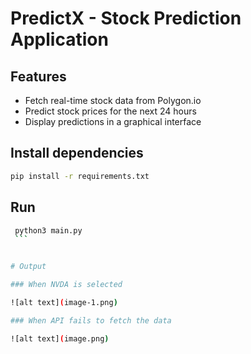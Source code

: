 # PredictX - Stock Prediction Application

## Features
- Fetch real-time stock data from Polygon.io
- Predict stock prices for the next 24 hours
- Display predictions in a graphical interface


## Install dependencies

   ```bash
   pip install -r requirements.txt
   ```

## Run

   ```bash
    python3 main.py
    ```


# Output

### When NVDA is selected

![alt text](image-1.png)

### When API fails to fetch the data

![alt text](image.png)


